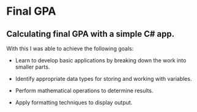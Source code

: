 # Final GPA

## Calculating final GPA with a simple C# app.

With this I was able to achieve the following goals: 

* Learn to develop basic applications by breaking down the work into smaller parts.

* Identify appropriate data types for storing and working with variables.

* Perform mathematical operations to determine results.

* Apply formatting techniques to display output.
